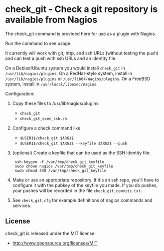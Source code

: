 check_git - Check a git repository is available from Nagios
===========================================================

The check_git command is provided here for use as a plugin with Nagios.

Run the command to see usage.

It currently will work with git, http, and ssh URLs (without testing the push)
and can test a push with ssh URLs and an identity file.

On a Debian/Ubuntu system you would install `check_git` in
`/usr/lib/nagios/plugins`.  On a RedHat-style system, install in
`/usr/lib/nagios/plugins` or `/usr/lib64/nagios/plugins`.  On a FreeBSD
system, install in `/usr/local/libexec/nagios`.

Configuration:

1. Copy these files to /usr/lib/nagios/plugins:
   * `check_git`
   * `check_git_exec_ssh.sh`
2. Configure a check command like
   * `$USER1$/check_git $ARG1$`
   * `$USER1$/check_git $ARG1$ --keyfile $ARG2$ --push`
3. (optional) Create a keyfile that can be used as the SSH identity file:

        ssh-keygen -f /var/tmp/check_git_keyfile
        sudo chown nagios /var/tmp/check_git_keyfile
        sudo chmod 400 /var/tmp/check_git_keyfile

4. Make or use an appropriate repository.  If it's an ssh repo, you'll have
to configure it with the pubkey of the keyfile you made.  If you do pushes,
your pushes will be recorded in the file `check_git_commits.txt`.

5. See `check_git.cfg` for example definitions of nagios commands and services.

License
-------

check_git is released under the MIT license:

* http://www.opensource.org/licenses/MIT
